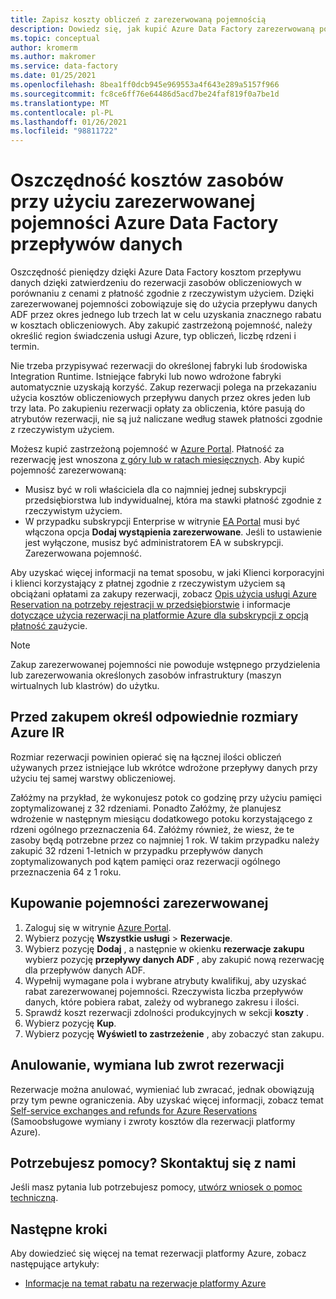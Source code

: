 ```yaml
---
title: Zapisz koszty obliczeń z zarezerwowaną pojemnością
description: Dowiedz się, jak kupić Azure Data Factory zarezerwowaną pojemność przepływu danych, aby zaoszczędzić na kosztach obliczeniowych.
ms.topic: conceptual
author: kromerm
ms.author: makromer
ms.service: data-factory
ms.date: 01/25/2021
ms.openlocfilehash: 8bea1ff0dcb945e969553a4f643e289a5157f966
ms.sourcegitcommit: fc8ce6ff76e64486d5acd7be24faf819f0a7be1d
ms.translationtype: MT
ms.contentlocale: pl-PL
ms.lasthandoff: 01/26/2021
ms.locfileid: "98811722"
---
```

# <a name="save-costs-for-resources-with-reserved-capacity---azure-data-factory-data-flows"></a>Oszczędność kosztów zasobów przy użyciu zarezerwowanej pojemności Azure Data Factory przepływów danych

Oszczędność pieniędzy dzięki Azure Data Factory kosztom przepływu danych dzięki zatwierdzeniu do rezerwacji zasobów obliczeniowych w porównaniu z cenami z płatność zgodnie z rzeczywistym użyciem. Dzięki zarezerwowanej pojemności zobowiązuje się do użycia przepływu danych ADF przez okres jednego lub trzech lat w celu uzyskania znacznego rabatu w kosztach obliczeniowych. Aby zakupić zastrzeżoną pojemność, należy określić region świadczenia usługi Azure, typ obliczeń, liczbę rdzeni i termin.

Nie trzeba przypisywać rezerwacji do określonej fabryki lub środowiska Integration Runtime. Istniejące fabryki lub nowo wdrożone fabryki automatycznie uzyskają korzyść. Zakup rezerwacji polega na przekazaniu użycia kosztów obliczeniowych przepływu danych przez okres jeden lub trzy lata. Po zakupieniu rezerwacji opłaty za obliczenia, które pasują do atrybutów rezerwacji, nie są już naliczane według stawek płatności zgodnie z rzeczywistym użyciem. 

Możesz kupić zastrzeżoną pojemność w [Azure Portal](https://portal.azure.com). Płatność za rezerwację jest wnoszona [z góry lub w ratach miesięcznych](https://docs.microsoft.com/azure/cost-management-billing/reservations/prepare-buy-reservation.md). Aby kupić pojemność zarezerwowaną:

- Musisz być w roli właściciela dla co najmniej jednej subskrypcji przedsiębiorstwa lub indywidualnej, która ma stawki płatność zgodnie z rzeczywistym użyciem.
- W przypadku subskrypcji Enterprise w witrynie [EA Portal](https://ea.azure.com) musi być włączona opcja **Dodaj wystąpienia zarezerwowane**. Jeśli to ustawienie jest wyłączone, musisz być administratorem EA w subskrypcji. Zarezerwowana pojemność.

Aby uzyskać więcej informacji na temat sposobu, w jaki Klienci korporacyjni i klienci korzystający z płatnej zgodnie z rzeczywistym użyciem są obciążani opłatami za zakupy rezerwacji, zobacz [Opis użycia usługi Azure Reservation na potrzeby rejestracji w przedsiębiorstwie](https://docs.microsoft.com/azure/cost-management-billing/reservations/understand-reserved-instance-usage-ea) i informacje [dotyczące użycia rezerwacji na platformie Azure dla subskrypcji z opcją płatność za](https://docs.microsoft.com/azure/cost-management-billing/reservations/understand-reserved-instance-usage.md)użycie.

> [!NOTE]
> Zakup zarezerwowanej pojemności nie powoduje wstępnego przydzielenia lub zarezerwowania określonych zasobów infrastruktury (maszyn wirtualnych lub klastrów) do użytku.

## <a name="determine-proper-azure-ir-sizes-needed-before-purchase"></a>Przed zakupem określ odpowiednie rozmiary Azure IR

Rozmiar rezerwacji powinien opierać się na łącznej ilości obliczeń używanych przez istniejące lub wkrótce wdrożone przepływy danych przy użyciu tej samej warstwy obliczeniowej.

Załóżmy na przykład, że wykonujesz potok co godzinę przy użyciu pamięci zoptymalizowanej z 32 rdzeniami. Ponadto Załóżmy, że planujesz wdrożenie w następnym miesiącu dodatkowego potoku korzystającego z rdzeni ogólnego przeznaczenia 64. Załóżmy również, że wiesz, że te zasoby będą potrzebne przez co najmniej 1 rok. W takim przypadku należy zakupić 32 rdzeni 1-letnich w przypadku przepływów danych zoptymalizowanych pod kątem pamięci oraz rezerwacji ogólnego przeznaczenia 64 z 1 roku.

## <a name="buy-reserved-capacity"></a>Kupowanie pojemności zarezerwowanej

1. Zaloguj się w witrynie [Azure Portal](https://portal.azure.com).
2. Wybierz pozycję **Wszystkie usługi** > **Rezerwacje**.
3. Wybierz pozycję **Dodaj** , a następnie w okienku **rezerwacje zakupu** wybierz pozycję **przepływy danych ADF** , aby zakupić nową rezerwację dla przepływów danych ADF.
4. Wypełnij wymagane pola i wybrane atrybuty kwalifikuj, aby uzyskać rabat zarezerwowanej pojemności. Rzeczywista liczba przepływów danych, które pobiera rabat, zależy od wybranego zakresu i ilości.
5. Sprawdź koszt rezerwacji zdolności produkcyjnych w sekcji **koszty** .
6. Wybierz pozycję **Kup**.
7. Wybierz pozycję **Wyświetl to zastrzeżenie** , aby zobaczyć stan zakupu.

## <a name="cancel-exchange-or-refund-reservations"></a>Anulowanie, wymiana lub zwrot rezerwacji

Rezerwacje można anulować, wymieniać lub zwracać, jednak obowiązują przy tym pewne ograniczenia. Aby uzyskać więcej informacji, zobacz temat [Self-service exchanges and refunds for Azure Reservations](https://docs.microsoft.com/azure/cost-management-billing/reservations/exchange-and-refund-azure-reservations.md) (Samoobsługowe wymiany i zwroty kosztów dla rezerwacji platformy Azure).

## <a name="need-help-contact-us"></a>Potrzebujesz pomocy? Skontaktuj się z nami

Jeśli masz pytania lub potrzebujesz pomocy, [utwórz wniosek o pomoc techniczną](https://portal.azure.com/#blade/Microsoft_Azure_Support/HelpAndSupportBlade/newsupportrequest).

## <a name="next-steps"></a>Następne kroki

Aby dowiedzieć się więcej na temat rezerwacji platformy Azure, zobacz następujące artykuły:

- [Informacje na temat rabatu na rezerwacje platformy Azure](data-flow-understand-reservation-charges.md)
